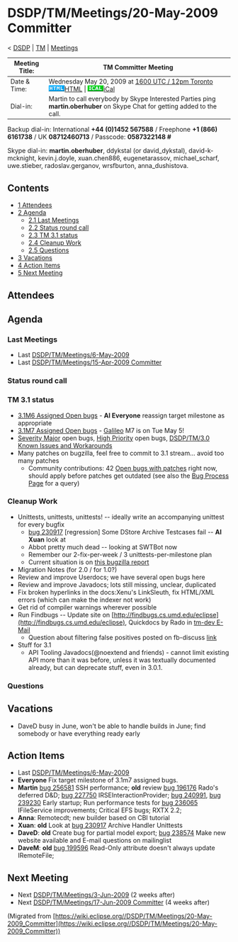 

DSDP/TM/Meetings/20-May-2009 Committer
======================================

< [DSDP](https://wiki.eclipse.org/DSDP "DSDP")‎ | [TM](./TM "DSDP/TM")‎ | [Meetings](./Meetings "DSDP/TM/Meetings")

| Meeting Title: | **TM Committer Meeting** |
| --- | --- |
| Date & Time: | Wednesday May 20, 2009 at [1600 UTC / 12pm Toronto](http://www.timeanddate.com/worldclock/fixedtime.html?month=5&day=20&year=2009&hour=16&min=00&sec=0&p1=0)   ![Html.gif](./images/Html.gif)[HTML](http://www.google.com/calendar/embed?src=vn70im36r00qeusu8nme50cils@group.calendar.google.com&ctz=Canada/Toronto) \| ![Ical.gif](./images/Ical.gif)[iCal](http://www.google.com/calendar/ical/vn70im36r00qeusu8nme50cils@group.calendar.google.com/public/basic.ics) |
| Dial-in: | Martin to call everybody by Skype   Interested Parties ping **martin.oberhuber** on Skype Chat for getting added to the call. |

Backup dial-in: International **+44 (0)1452 567588** / Freephone **+1 (866) 6161738** / UK **08712460713** / Passcode: **0587322148 #**

Skype dial-in: **martin.oberhuber**, ddykstal (or david\_dykstal), david-k-mcknight, kevin.j.doyle, xuan.chen886, eugenetarassov, michael\_scharf, uwe.stieber, radoslav.gerganov, wrsfburton, anna_dushistova.  

Contents
--------

*   [1 Attendees](#Attendees)
*   [2 Agenda](#Agenda)
    *   [2.1 Last Meetings](#Last-Meetings)
    *   [2.2 Status round call](#Status-round-call)
    *   [2.3 TM 3.1 status](#TM-3.1-status)
    *   [2.4 Cleanup Work](#Cleanup-Work)
    *   [2.5 Questions](#Questions)
*   [3 Vacations](#Vacations)
*   [4 Action Items](#Action-Items)
*   [5 Next Meeting](#Next-Meeting)

Attendees
---------

Agenda
------

### Last Meetings

*   Last [DSDP/TM/Meetings/6-May-2009](./6-May-2009 "DSDP/TM/Meetings/6-May-2009")
*   Last [DSDP/TM/Meetings/15-Apr-2009 Committer](./16-Apr-2009_Committer "DSDP/TM/Meetings/15-Apr-2009 Committer")

### Status round call

### TM 3.1 status

*   [3.1M6 Assigned Open bugs](https://bugs.eclipse.org/bugs/buglist.cgi?query_format=advanced&product=Target+Management&target_milestone=3.0&target_milestone=3.0.1&target_milestone=3.0.2&target_milestone=3.1+M2&target_milestone=3.1+M3&target_milestone=3.1+M4&target_milestone=3.1+M5&target_milestone=3.1+M6&bug_status=UNCONFIRMED&bug_status=NEW&bug_status=ASSIGNED&bug_status=REOPENED&cmdtype=doit) \- **AI Everyone** reassign target milestone as appropriate
*   [3.1M7 Assigned Open bugs](https://bugs.eclipse.org/bugs/buglist.cgi?query_format=advanced&product=Target+Management&target_milestone=3.1+M7&bug_status=UNCONFIRMED&bug_status=NEW&bug_status=ASSIGNED&bug_status=REOPENED&cmdtype=doit) \- [Galileo](https://wiki.eclipse.org/Galileo "Galileo") M7 is on Tue May 5!
*   [Severity Major](https://bugs.eclipse.org/bugs/buglist.cgi?query_format=advanced&classification=DSDP&product=Target+Management&bug_status=UNCONFIRMED&bug_status=NEW&bug_status=ASSIGNED&bug_status=REOPENED&bug_severity=blocker&bug_severity=critical&bug_severity=major&cmdtype=doit) open bugs, [High Priority](https://bugs.eclipse.org/bugs/buglist.cgi?query_format=advanced&classification=DSDP&product=Target+Management&bug_status=UNCONFIRMED&bug_status=NEW&bug_status=ASSIGNED&bug_status=REOPENED&cmdtype=doit&field0-0-0=priority&type0-0-0=regexp&value0-0-0=P%5B12%5D&field0-0-1=bug_severity&type0-0-1=regexp&value0-0-1=blocker%7Ccritical%7Cmajor) open bugs, [DSDP/TM/3.0 Known Issues and Workarounds](./3.0_Known_Issues_and_Workarounds "DSDP/TM/3.0 Known Issues and Workarounds")
*   Many patches on bugzilla, feel free to commit to 3.1 stream... avoid too many patches
    *   Community contributions: 42 [Open bugs with patches](https://bugs.eclipse.org/bugs/buglist.cgi?query_format=advanced&classification=DSDP&product=Target+Management&bug_status=UNCONFIRMED&bug_status=NEW&bug_status=ASSIGNED&bug_status=REOPENED&cmdtype=doit&field0-0-0=attachments.ispatch&type0-0-0=equals&value0-0-0=1) right now, should apply before patches get outdated (see also the [Bug Process Page](https://www.eclipse.org/dsdp/tm/development/bug_process.php) for a query)

  

### Cleanup Work

*   Unittests, unittests, unittests! -- ideally write an accompanying unittest for every bugfix
    *   [bug 230917](https://bugs.eclipse.org/bugs/show_bug.cgi?id=230917) \[regression\] Some DStore Archive Testcases fail -- **AI Xuan** look at
    *   Abbot pretty much dead -- looking at SWTBot now
    *   Remember our 2-fix-per-week / 3 unittests-per-milestone plan
    *   Current situation is on [this bugzilla report](https://bugs.eclipse.org/bugs/report.cgi?x_axis_field=&y_axis_field=assigned_to&z_axis_field=&query_format=report-table&classification=DSDP&product=Target+Management&bug_status=RESOLVED&bug_status=VERIFIED&bug_status=CLOSED&chfieldfrom=2007-09-17&chfieldto=Now&chfield=bug_status&chfieldvalue=RESOLVED&format=table&action=wrap&negate0=1&field0-0-0=resolution&type0-0-0=equals&value0-0-0=DUPLICATE)
*   Migration Notes (for 2.0 / for 1.0?)
*   Review and improve Userdocs; we have several open bugs here
*   Review and improve Javadocs; lots still missing, unclear, duplicated
*   Fix broken hyperlinks in the docs:Xenu's LinkSleuth, fix HTML/XML errors (which can make the indexer not work)
*   Get rid of compiler warnings wherever possible
*   Run Findbugs -- Update site on [http://findbugs.cs.umd.edu/eclipse](http://findbugs.cs.umd.edu/eclipse), Quickdocs by Rado in [tm-dev E-Mail](http://dev.eclipse.org/mhonarc/lists/dsdp-tm-dev/msg01869.html)
    *   Question about filtering false positives posted on fb-discuss [link](https://mailman.cs.umd.edu/pipermail/findbugs-discuss/2008-May/002374.html)
*   Stuff for 3.1
    *   API Tooling Javadocs(@noextend and friends) - cannot limit existing API more than it was before, unless it was textually documented already, but can deprecate stuff, even in 3.0.1.

### Questions

Vacations
---------

*   DaveD busy in June, won't be able to handle builds in June; find somebody or have everything ready early

  

Action Items
------------

*   Last [DSDP/TM/Meetings/6-May-2009](./6-May-2009 "DSDP/TM/Meetings/6-May-2009")
*   **Everyone** Fix target milestone of 3.1m7 assigned bugs.
*   **Martin** [bug 256581](https://bugs.eclipse.org/bugs/show_bug.cgi?id=256581) SSH performance; **old** review [bug 196176](https://bugs.eclipse.org/bugs/show_bug.cgi?id=196176) Rado's deferred D&D; [bug 227750](https://bugs.eclipse.org/bugs/show_bug.cgi?id=227750) IRSEInteractionProvider; [bug 240991](https://bugs.eclipse.org/bugs/show_bug.cgi?id=240991), [bug 239230](https://bugs.eclipse.org/bugs/show_bug.cgi?id=239230) Early startup; Run performance tests for [bug 236065](https://bugs.eclipse.org/bugs/show_bug.cgi?id=236065) IFileService improvements; Critical EFS bugs; RXTX 2.2;
*   **Anna**: Remotecdt; new builder based on CBI tutorial
*   **Xuan**: **old** Look at [bug 230917](https://bugs.eclipse.org/bugs/show_bug.cgi?id=230917) Archive Handler Unittests
*   **DaveD**: **old** Create bug for partial model export; [bug 238574](https://bugs.eclipse.org/bugs/show_bug.cgi?id=238574) Make new website available and E-mail questions on mailinglist
*   **DaveM**: **old** [bug 199596](https://bugs.eclipse.org/bugs/show_bug.cgi?id=199596) Read-Only attribute doesn't always update IRemoteFile;

Next Meeting
------------

*   Next [DSDP/TM/Meetings/3-Jun-2009](./3-Jun-2009 "DSDP/TM/Meetings/3-Jun-2009") (2 weeks after)
*   Next [DSDP/TM/Meetings/17-Jun-2009 Committer](./17-Jun-2009_Committer "DSDP/TM/Meetings/17-Jun-2009 Committer") (4 weeks after)


(Migrated from [https://wiki.eclipse.org//DSDP/TM/Meetings/20-May-2009_Committer](https://wiki.eclipse.org//DSDP/TM/Meetings/20-May-2009_Committer))